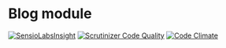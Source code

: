 # Blog module

[![SensioLabsInsight](https://insight.sensiolabs.com/projects/c54f38d9-20fb-41e8-b2be-bdeb7144ad4b/mini.png)](https://insight.sensiolabs.com/projects/c54f38d9-20fb-41e8-b2be-bdeb7144ad4b)
[![Scrutinizer Code Quality](https://scrutinizer-ci.com/g/AsgardCms/Blog/badges/quality-score.png?b=master)](https://scrutinizer-ci.com/g/AsgardCms/Blog/?branch=master)
[![Code Climate](https://codeclimate.com/github/AsgardCms/Blog/badges/gpa.svg)](https://codeclimate.com/github/AsgardCms/Blog)
